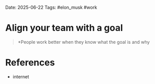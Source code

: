 Date: 2025-06-22
Tags: #elon_musk #work 


# Align your team with a goal

>*People work better when they know what the goal is and why

# References
- internet 
